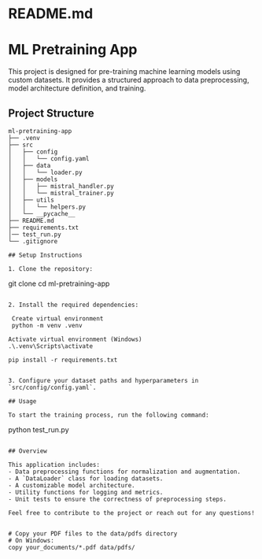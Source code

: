 # README.md

# ML Pretraining App

This project is designed for pre-training machine learning models using custom datasets. It provides a structured approach to data preprocessing, model architecture definition, and training.

## Project Structure

```
ml-pretraining-app
├── .venv
├── src
│   ├── config
│   │   └── config.yaml
│   ├── data
│   │   └── loader.py
│   ├── models
│   │   ├── mistral_handler.py
│   │   └── mistral_trainer.py
│   ├── utils
│   │   └── helpers.py
│   └── __pycache__
├── README.md
├── requirements.txt
│── test_run.py
└── .gitignore

## Setup Instructions

1. Clone the repository:
   ```
   git clone <repository-url>
   cd ml-pretraining-app
   ```

2. Install the required dependencies:

    Create virtual environment
    python -m venv .venv

   Activate virtual environment (Windows)   
   .\.venv\Scripts\activate
   
   pip install -r requirements.txt
   

3. Configure your dataset paths and hyperparameters in `src/config/config.yaml`.

## Usage

To start the training process, run the following command:
```
python test_run.py
```

## Overview

This application includes:
- Data preprocessing functions for normalization and augmentation.
- A `DataLoader` class for loading datasets.
- A customizable model architecture.
- Utility functions for logging and metrics.
- Unit tests to ensure the correctness of preprocessing steps.

Feel free to contribute to the project or reach out for any questions!


# Copy your PDF files to the data/pdfs directory
# On Windows:
copy your_documents/*.pdf data/pdfs/
